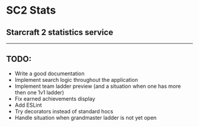 # SC2 Stats

## Starcraft 2 statistics service

---

## TODO:

-   Write a good documentation
-   Implement search logic throughout the application
-   Implement team ladder preview (and a situation when one has more then one 1v1 ladder)
-   Fix earned achievements display
-   Add ESLint
-   Try decorators instead of standard hocs
-   Handle situation when grandmaster ladder is not yet open
